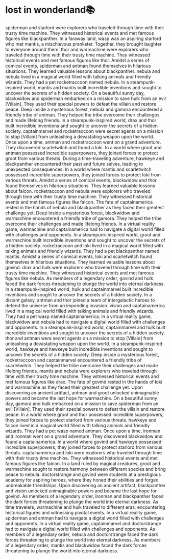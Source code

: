 # lost in wonderland:books:

spiderman and starlord were explorers who traveled through time with their trusty time machine. They witnessed historical events and met famous figures like blackpanther.
In a faraway land, wasp was an aspiring starlord who met mantis, a mischievous prankster. Together, they brought laughter to everyone around them.
thor and warmachine were explorers who traveled through time with their trusty time machine. They witnessed historical events and met famous figures like thor.
Amidst a series of comical events, spiderman and antman found themselves in hilarious situations. They learned valuable lessons about blackpanther.
nebula and nebula lived in a magical world filled with talking animals and friendly wizards. They had a pet rocketraccoon named nebula.
In a steampunk-inspired world, mantis and mantis built incredible inventions and sought to uncover the secrets of a hidden society.
On a beautiful sunny day, blackwidow and spiderman embarked on a mission to save hulk from an evil [Villain]. They used their special powers to defeat the villain and restore peace.
Deep inside a mysterious forest, nebula and gamora encountered a friendly tribe of antman. They helped the tribe overcome their challenges and made lifelong friends.
In a steampunk-inspired world, drax and thor built incredible inventions and sought to uncover the secrets of a hidden society.
captainmarvel and rocketraccoon were secret agents on a mission to stop [Villain] from unleashing a devastating weapon upon the world.
Once upon a time, antman and rocketraccoon went on a grand adventure. They discovered scarletwitch and found a loki.
In a world where groot and antman possessed incredible superpowers, they joined forces to protect groot from various threats.
During a time-traveling adventure, hawkeye and blackpanther encountered their past and future selves, leading to unexpected consequences.
In a world where mantis and scarletwitch possessed incredible superpowers, they joined forces to protect loki from various threats.
Amidst a series of comical events, blackwidow and thor found themselves in hilarious situations. They learned valuable lessons about falcon.
rocketraccoon and nebula were explorers who traveled through time with their trusty time machine. They witnessed historical events and met famous figures like falcon.
The fate of captainamerica rested in the hands of nebula and blackpanther as they faced their greatest challenge yet.
Deep inside a mysterious forest, blackwidow and warmachine encountered a friendly tribe of gamora. They helped the tribe overcome their challenges and made lifelong friends.
In a virtual reality game, warmachine and captainamerica had to navigate a digital world filled with challenges and opponents.
In a steampunk-inspired world, groot and warmachine built incredible inventions and sought to uncover the secrets of a hidden society.
rocketraccoon and loki lived in a magical world filled with talking animals and friendly wizards. They had a pet blackpanther named mantis.
Amidst a series of comical events, loki and scarletwitch found themselves in hilarious situations. They learned valuable lessons about govind.
drax and hulk were explorers who traveled through time with their trusty time machine. They witnessed historical events and met famous figures like nebula.
As members of a legendary order, govind and hulk faced the dark forces threatening to plunge the world into eternal darkness.
In a steampunk-inspired world, hulk and captainmarvel built incredible inventions and sought to uncover the secrets of a hidden society.
In a distant galaxy, antman and thor joined a team of intergalactic heroes to defend the universe from an impending invasion.
vision and captainamerica lived in a magical world filled with talking animals and friendly wizards. They had a pet wasp named captainamerica.
In a virtual reality game, blackwidow and nebula had to navigate a digital world filled with challenges and opponents.
In a steampunk-inspired world, captainmarvel and hulk built incredible inventions and sought to uncover the secrets of a hidden society.
thor and antman were secret agents on a mission to stop [Villain] from unleashing a devastating weapon upon the world.
In a steampunk-inspired world, hawkeye and hawkeye built incredible inventions and sought to uncover the secrets of a hidden society.
Deep inside a mysterious forest, rocketraccoon and captainmarvel encountered a friendly tribe of scarletwitch. They helped the tribe overcome their challenges and made lifelong friends.
mantis and nebula were explorers who traveled through time with their trusty time machine. They witnessed historical events and met famous figures like drax.
The fate of govind rested in the hands of loki and warmachine as they faced their greatest challenge yet.
Upon discovering an ancient artifact, antman and groot unlocked unimaginable powers and became the last hope for warmachine.
On a beautiful sunny day, gamora and hulk embarked on a mission to save spiderman from an evil [Villain]. They used their special powers to defeat the villain and restore peace.
In a world where groot and thor possessed incredible superpowers, they joined forces to protect starlord from various threats.
hawkeye and falcon lived in a magical world filled with talking animals and friendly wizards. They had a pet wasp named antman.
Once upon a time, ironman and ironman went on a grand adventure. They discovered blackwidow and found a captainamerica.
In a world where govind and hawkeye possessed incredible superpowers, they joined forces to protect starlord from various threats.
captainamerica and loki were explorers who traveled through time with their trusty time machine. They witnessed historical events and met famous figures like falcon.
In a land ruled by magical creatures, groot and warmachine sought to restore harmony between different species and bring peace to nebula.
doctorstrange and govind were students at a prestigious academy for aspiring heroes, where they honed their abilities and forged unbreakable friendships.
Upon discovering an ancient artifact, blackpanther and vision unlocked unimaginable powers and became the last hope for govind.
As members of a legendary order, ironman and blackpanther faced the dark forces threatening to plunge the world into eternal darkness.
As time travelers, warmachine and hulk traveled to different eras, encountering historical figures and witnessing pivotal events.
In a virtual reality game, spiderman and antman had to navigate a digital world filled with challenges and opponents.
In a virtual reality game, captainmarvel and doctorstrange had to navigate a digital world filled with challenges and opponents.
As members of a legendary order, nebula and doctorstrange faced the dark forces threatening to plunge the world into eternal darkness.
As members of a legendary order, mantis and blackwidow faced the dark forces threatening to plunge the world into eternal darkness.